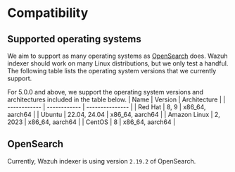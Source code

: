 # Compatibility

## Supported operating systems

We aim to support as many operating systems as [OpenSearch](https://opensearch.org/docs/latest/install-and-configure/install-opensearch/index/#operating-system-compatibility) does. Wazuh indexer should work on many Linux distributions, but we only test a handful. The following table lists the operating system versions that we currently support.

For 5.0.0 and above, we support the operating system versions and architectures included in the table below.
| Name         | Version      | Architecture    |
| ------------ | ------------ | --------------- |
| Red Hat      | 8, 9         | x86_64, aarch64 |
| Ubuntu       | 22.04, 24.04 | x86_64, aarch64 |
| Amazon Linux | 2, 2023      | x86_64, aarch64 |
| CentOS       | 8            | x86_64, aarch64 |

## OpenSearch

Currently, Wazuh indexer is using version `2.19.2` of OpenSearch.
